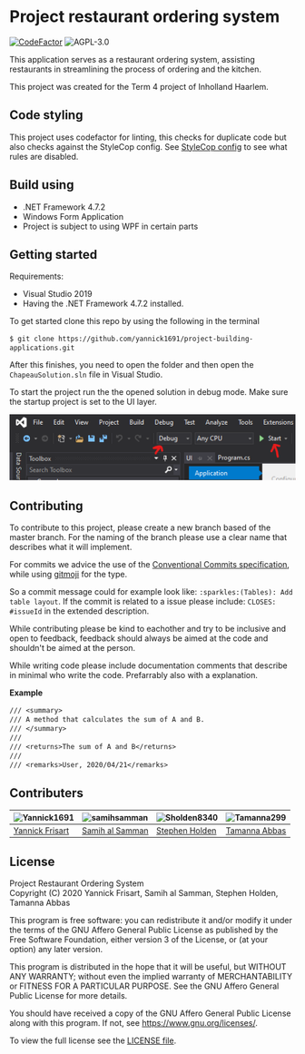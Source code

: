 # Project restaurant ordering system
[![CodeFactor](https://www.codefactor.io/repository/github/yannick1691/project-building-applications/badge?s=41a19c4b10b056a544530557f175e65cb2811a18)](https://www.codefactor.io/repository/github/yannick1691/project-building-applications)
![AGPL-3.0](https://img.shields.io/badge/license-AGPL--3.0-%2391bf0a)

This application serves as a restaurant ordering system, assisting restaurants in streamlining the process of ordering and the kitchen.

This project was created for the Term 4 project of Inholland Haarlem.

## Code styling
This project uses codefactor for linting, this checks for duplicate code but also checks against the StyleCop config. See [StyleCop config](./Settings.StyleCop) to see what rules are disabled.

## Build using
- .NET Framework 4.7.2
- Windows Form Application
- Project is subject to using WPF in certain parts

## Getting started
Requirements:
- Visual Studio 2019
- Having the .NET Framework 4.7.2 installed.

To get started clone this repo by using the following in the terminal
```
$ git clone https://github.com/yannick1691/project-building-applications.git
```

After this finishes, you need to open the folder and then open the `ChapeauSolution.sln` file in Visual Studio.

To start the project run the the opened solution in debug mode. Make sure the startup project is set to the UI layer.

![In the top left there is a options menu, this should be on debug. Next to there is a start button click this](./images/start-project.png)

## Contributing
To contribute to this project, please create a new branch based of the master branch. 
For the naming of the branch please use a clear name that describes what it will implement.

For commits we advice the use of the [Conventional Commits specification](https://www.conventionalcommits.org/en/v1.0.0/), 
while using [gitmoji](https://gitmoji.carloscuesta.me/) for the type.

So a commit message could for example look like: `:sparkles:(Tables): Add table layout`. 
If the commit is related to a issue please include: `CLOSES: #issueId` in the extended description.

While contributing please be kind to eachother and try to be inclusive and open to feedback, 
feedback should always be aimed at the code and shouldn't be aimed at the person.

While writing code please include documentation comments that describe in minimal who write the code. Prefarrably also with a explanation.

**Example**
```
/// <summary>
/// A method that calculates the sum of A and B.
/// </summary>
///
/// <returns>The sum of A and B</returns>
///
/// <remarks>User, 2020/04/21</remarks>
```

## Contributers
<img src="https://avatars0.githubusercontent.com/u/19853448?s=296&v=4" width="100" height="100" alt="Yannick1691" /> | <img src="https://avatars1.githubusercontent.com/u/58997723?s=460&v=4" width="100" height="100" alt="samihsamman" /> | <img src="https://avatars0.githubusercontent.com/u/25555894?s=460&u=ec828228cd3bbe675a3896de8be5e6b715a859ee&v=4" width="100" height="100" alt="Sholden8340" /> | <img src="https://avatars1.githubusercontent.com/u/54852260?s=460&v=4" width="100" height="100" alt="Tamanna299" />
--- | --- | --- | ---
[Yannick Frisart](https://github.com/yannick1691) | [Samih al Samman](https://github.com/samihsamman) | [Stephen Holden](https://github.com/Sholden8340) | [Tamanna Abbas](https://github.com/Tamanna299)

## License
Project Restaurant Ordering System </br>
Copyright (C) 2020 Yannick Frisart, Samih al Samman, Stephen Holden, Tamanna Abbas

This program is free software: you can redistribute it and/or modify
it under the terms of the GNU Affero General Public License as published
by the Free Software Foundation, either version 3 of the License, or
(at your option) any later version.

This program is distributed in the hope that it will be useful,
but WITHOUT ANY WARRANTY; without even the implied warranty of
MERCHANTABILITY or FITNESS FOR A PARTICULAR PURPOSE.  See the
GNU Affero General Public License for more details.

You should have received a copy of the GNU Affero General Public License
along with this program.  If not, see <https://www.gnu.org/licenses/>.

To view the full license see the [LICENSE file](./LICENSE).
